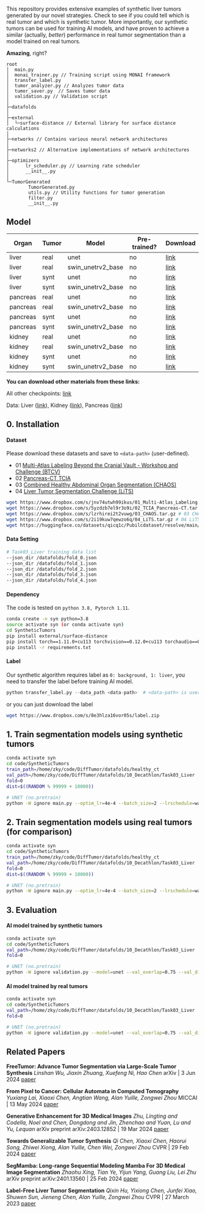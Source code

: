 This repository provides extensive examples of synthetic liver tumors generated by our novel strategies. Check to see if you could tell which is real tumor and which is synthetic tumor. More importantly, our synthetic tumors can be used for training AI models, and have proven to achieve a similar (actually, *better*) performance in real tumor segmentation than a model trained on real tumors.

**Amazing**, right?

```
root
│  main.py
│  monai_trainer.py // Training script using MONAI framework
│  transfer_label.py
│  tumor_analyzer.py // Analyzes tumor data
│  tumor_saver.py  // Saves tumor data
│  validation.py // Validation script
│
├─datafolds
│
├─external
│  └─surface-distance // External library for surface distance calculations
│
├─networks // Contains various neural network architectures
│
├─networks2 // Alternative implementations of network architectures
│
├─optimizers
│      lr_scheduler.py // Learning rate scheduler
│      __init__.py
│
└─TumorGenerated
        TumorGenerated.py
        utils.py // Utility functions for tumor generation
        filter.py
        __init__.py
```

## Model

| Organ    | Tumor | Model             | Pre-trained? | Download                                                     |
| -------- | ----- | ----------------- | ------------ | ------------------------------------------------------------ |
| liver    | real  | unet              | no           | [link](https://huggingface.co/MrGiovanni/Pixel2Cancer/tree/main/liver/real/real.liver.no_pretrain.unet) |
| liver    | real  | swin_unetrv2_base | no           | [link](https://huggingface.co/MrGiovanni/Pixel2Cancer/tree/main/liver/real/real.liver.no_pretrain.swin_unetrv2_base) |
| liver    | synt  | unet              | no           | [link](https://huggingface.co/MrGiovanni/Pixel2Cancer/tree/main/liver/synt/synt.liver.no_pretrain.unet) |
| liver    | synt  | swin_unetrv2_base | no           | [link](https://huggingface.co/MrGiovanni/Pixel2Cancer/tree/main/liver/synt/synt.liver.no_pretrain.swin_unetrv2_base) |
| pancreas | real  | unet              | no           | [link](https://huggingface.co/MrGiovanni/Pixel2Cancer/tree/main/pancreas/real/real.pancreas.no_pretrain.unet) |
| pancreas | real  | swin_unetrv2_base | no           | [link](https://huggingface.co/MrGiovanni/Pixel2Cancer/tree/main/pancreas/real/real.pancreas.no_pretrain.swin_unetrv2_base) |
| pancreas | synt  | unet              | no           | [link](https://huggingface.co/MrGiovanni/Pixel2Cancer/tree/main/pancreas/synt/synt.pancreas.no_pretrain.unet) |
| pancreas | synt  | swin_unetrv2_base | no           | [link](https://huggingface.co/MrGiovanni/Pixel2Cancer/tree/main/pancreas/synt/synt.pancreas.no_pretrain.swin_unetrv2_base) |
| kidney   | real  | unet              | no           | [link](https://huggingface.co/MrGiovanni/Pixel2Cancer/tree/main/kidney/real/real.kidney.no_pretrain.unet) |
| kidney   | real  | swin_unetrv2_base | no           | [link](https://huggingface.co/MrGiovanni/Pixel2Cancer/tree/main/kidney/real/real.kidney.no_pretrain.swin_unetrv2_base) |
| kidney   | synt  | unet              | no           | [link](https://huggingface.co/MrGiovanni/Pixel2Cancer/tree/main/kidney/synt/synt.kidney.no_pretrain.unet) |
| kidney   | synt  | swin_unetrv2_base | no           | [link](https://huggingface.co/MrGiovanni/Pixel2Cancer/tree/main/kidney/synt/synt.kidney.no_pretrain.swin_unetrv2_base) |

**You can download other materials from these links:**

All other checkpoints: [link](https://huggingface.co/MrGiovanni/Pixel2Cancer/tree/main)

Data: Liver ([link](https://www.dropbox.com/scl/fi/ulok1xpk5e6nzicfipqxd/04_LiTS.tar.gz?rlkey=amo7x516if5m85x13q2iddgpj&dl=0)), Kidney ([link](https://www.dropbox.com/scl/fi/i7gzoocjnxyrqiavwuwp1/05_KiTS.tar.gz?rlkey=02mxa8f9sabcpe1858ww9580o&dl=0)), Pancreas ([link](https://www.dropbox.com/scl/fi/p35mz72vnvc01epdhr95r/Task07_Pancreas.tar.gz?rlkey=9z6grnqt6dpmh5yzz299g3wqx&dl=0))

## 0. Installation

#### Dataset

Please download these datasets and save to `<data-path>` (user-defined).

- 01 [Multi-Atlas Labeling Beyond the Cranial Vault - Workshop and Challenge (BTCV)](https://www.synapse.org/#!Synapse:syn3193805/wiki/89480)
- 02 [Pancreas-CT TCIA](https://wiki.cancerimagingarchive.net/display/Public/Pancreas-CT)
- 03 [Combined Healthy Abdominal Organ Segmentation (CHAOS)](https://chaos.grand-challenge.org/)
- 04 [Liver Tumor Segmentation Challenge (LiTS)](https://competitions.codalab.org/competitions/17094)

```bash
wget https://www.dropbox.com/s/jnv74utwh99ikus/01_Multi-Atlas_Labeling.tar.gz # 01 Multi-Atlas_Labeling.tar.gz (1.53 GB)
wget https://www.dropbox.com/s/5yzdzb7el9r3o9i/02_TCIA_Pancreas-CT.tar.gz # 02 TCIA_Pancreas-CT.tar.gz (7.51 GB)
wget https://www.dropbox.com/s/lzrhirei2t2vuwg/03_CHAOS.tar.gz # 03 CHAOS.tar.gz (925.3 MB)
wget https://www.dropbox.com/s/2i19kuw7qewzo6q/04_LiTS.tar.gz # 04 LiTS.tar.gz (17.42 GB)
wget https://huggingface.co/datasets/qicq1c/Pubilcdataset/resolve/main/10_Decathlon/Task03_Liver.tar.gz?download=true # Task03_Liver.tar.gz (28.7 GB)
```

#### Data Setting

```bash
# Task03_Liver training data list
--json_dir /datafolds/fold_0.json
--json_dir /datafolds/fold_1.json
--json_dir /datafolds/fold_2.json
--json_dir /datafolds/fold_3.json
--json_dir /datafolds/fold_4.json
```

#### Dependency

The code is tested on `python 3.8, Pytorch 1.11`.

```bash
conda create -n syn python=3.8
source activate syn (or conda activate syn)
cd SyntheticTumors
pip install external/surface-distance
pip install torch==1.11.0+cu113 torchvision==0.12.0+cu113 torchaudio==0.11.0 --extra-index-url https://download.pytorch.org/whl/cu113
pip install -r requirements.txt
```

#### Label

Our synthetic algorithm requires label as `0: background, 1: liver`, you need to transfer the label before training AI model.

```python
python transfer_label.py --data_path <data-path>  # <data-path> is user-defined data path to save datasets
```

or you can just download the label

```bash
wget https://www.dropbox.com/s/8e3hlza16vor05s/label.zip
```

## 1. Train segmentation models using synthetic tumors

```bash
conda activate syn
cd code/SyntheticTumors
train_path=/home/zky/code/DiffTumor/datafolds/healthy_ct
val_path=/home/zky/code/DiffTumor/datafolds/10_Decathlon/Task03_Liver
fold=0
dist=$((RANDOM % 99999 + 10000))

# UNET (no.pretrain)
python -W ignore main.py --optim_lr=4e-4 --batch_size=2 --lrschedule=warmup_cosine --optim_name=adamw --model_name=unet --val_every=200 --max_epochs=4000 --save_checkpoint --workers=2 --noamp --distributed --dist-url=tcp://127.0.0.1:$dist --cache_num=200 --val_overlap=0.5 --syn --logdir="runs/synt.no_pretrain.unet$fold" --train_dir $train_path --val_dir $val_path --json_dir datafolds/fold_$fold.json
```

## 2. Train segmentation models using real tumors (for comparison)

```bash
conda activate syn
cd code/SyntheticTumors
train_path=/home/zky/code/DiffTumor/datafolds/healthy_ct
val_path=/home/zky/code/DiffTumor/datafolds/10_Decathlon/Task03_Liver
fold=0
dist=$((RANDOM % 99999 + 10000))

# UNET (no.pretrain)
python -W ignore main.py --optim_lr=4e-4 --batch_size=2 --lrschedule=warmup_cosine --optim_name=adamw --model_name=unet --val_every=200 --max_epochs=4000 --save_checkpoint --workers=2 --noamp --distributed --dist-url=tcp://127.0.0.1:$dist --cache_num=200 --val_overlap=0.5 --logdir="runs/real.no_pretrain.unet$fold" --train_dir $train_path --val_dir $val_path --json_dir datafolds/gmm_fold_$fold.json
```

## 3. Evaluation

#### AI model trained by synthetic tumors

```bash
conda activate syn
cd code/SyntheticTumors
val_path=/home/zky/code/DiffTumor/datafolds/10_Decathlon/Task03_Liver
fold=0

# UNET (no.pretrain)
python -W ignore validation.py --model=unet --val_overlap=0.75 --val_dir $val_path --json_dir datafolds/fold_$fold.json --log_dir runs/synt.no_pretrain.unet$fold --save_dir outs
```

#### AI model trained by real tumors

```bash
conda activate syn
cd code/SyntheticTumors
val_path=/home/zky/code/DiffTumor/datafolds/10_Decathlon/Task03_Liver
fold=0

# UNET (no.pretrain)
python -W ignore validation.py --model=unet --val_overlap=0.75 --val_dir $val_path --json_dir datafolds/gmm_fold_$fold.json --log_dir runs/real.no_pretrain.unet$fold --save_dir outs
```

## Related Papers
**FreeTumor: Advance Tumor Segmentation via Large-Scale Tumor Synthesis** *Linshan Wu, Jiaxin Zhuang, Xuefeng Ni, Hao Chen* arXiv | 3 Jun 2024 [paper](https://arxiv.org/pdf/2406.01264)

**From Pixel to Cancer: Cellular Automata in Computed Tomography** *Yuxiang Lai, Xiaoxi Chen, Angtian Wang, Alan Yuille, Zongwei Zhou* MICCAI | 13 May 2024 [paper](https://www.cs.jhu.edu/~alanlab/Pubs24/lai2024pixel.pdf)

**Generative Enhancement for 3D Medical Images**  *Zhu, Lingting and Codella, Noel and Chen, Dongdong and Jin, Zhenchao and Yuan, Lu and Yu, Lequan* arXiv preprint arXiv:2403.12852 | 19 Mar 2024 [paper](https://arxiv.org/abs/2403.12852)

**Towards Generalizable Tumor Synthesis** *Qi Chen, Xiaoxi Chen, Haorui Song, Zhiwei Xiong, Alan Yuille, Chen Wei, Zongwei Zhou* CVPR | 29 Feb 2024 [paper](https://arxiv.org/pdf/2402.19470.pdf)

**SegMamba: Long-range Sequential Modeling Mamba For 3D Medical Image Segmentation** *Zhaohu Xing, Tian Ye, Yijun Yang, Guang Liu, Lei Zhu* arXiv preprint arXiv:2401.13560 | 25 Feb 2024 [paper](https://arxiv.org/abs/2401.13560)

**Label-Free Liver Tumor Segmentation** *Qixin Hu, Yixiong Chen, Junfei Xiao, Shuwen Sun, Jieneng Chen, Alan Yuille, Zongwei Zhou* CVPR | 27 March 2023 [paper](https://arxiv.org/abs/2303.14869) 
